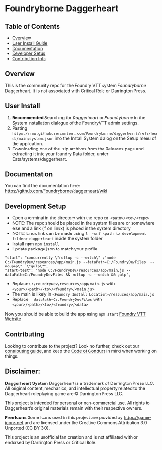 # Foundryborne Daggerheart

## Table of Contents

- [Overview](#overview)
- [User Install Guide](#user-install)
- [Documentation](#documentation)
- [Developer Setup](#development-setup)
- [Contribution Info](#contributing)

## Overview

This is the community repo for the Foundry VTT system _Foundryborne_ Daggerheart. It is not associated with Critical Role or Darrington Press.

## User Install

1. **Recommended** Searching for _Daggerheart_ or _Foundryborne_ in the System Installation dialogue of the FoundryVTT admin settings.
2. Pasting `https://raw.githubusercontent.com/Foundryborne/daggerheart/refs/heads/main/system.json` into the Install System dialog on the Setup menu of the application.
3. Downloading one of the .zip archives from the Releases page and extracting it into your foundry Data folder, under Data/systems/daggerheart.

## Documentation

You can find the documentation here: https://github.com/Foundryborne/daggerheart/wiki

## Development Setup

- Open a terminal in the directory with the repo `cd <path>/<to>/<repo>`
- NOTE: The repo should be placed in the system files are or somewhere else and a link (if on linux) is placed in the system directory
- NOTE: Linux link can be made using `ln -snf <path to development folder> daggerheart` inside the system folder
- Install npm `npm install`
- Update package.json to match your profile

```
"start": "concurrently \"rollup -c --watch\" \"node C:/FoundryDev/resources/app/main.js --dataPath=C:/FoundryDevFiles  --noupnp\"  \"gulp\"",
"start-test": "node C:/FoundryDev/resources/app/main.js --dataPath=C:/FoundryDevFiles && rollup -c --watch && gulp",

```

- Replace `C:/FoundryDev/resources/app/main.js` with `<your>/<path>/<to>/<foundry>/<main.js>`
- The main is likely in `<Foundry Install Location>/resouces/app/main.js`
- Replace `--dataPath=C:/FoundryDevFiles` with `<your>/<path>/<to>/<foundry>/<data>`

Now you should be able to build the app using `npm start`
[Foundry VTT Website][1]

[1]: https://foundryvtt.com/

## Contributing

Looking to contribute to the project? Look no further, check out our [contributing guide](CONTRIBUTING.md), and keep the [Code of Conduct](COC.md) in mind when working on things.

## Disclaimer:

**Daggerheart System**
Daggerheart is a trademark of Darrington Press LLC. All original content, mechanics, and intellectual property related to the Daggerheart roleplaying game are © Darrington Press LLC.

This project is intended for personal or non-commercial use. All rights to Daggerheart’s original materials remain with their respective owners.

**Free Icons**
Some Icons used in this project are provided by https://game-icons.net and are licensed under the Creative Commons Attribution 3.0 Unported (CC BY 3.0).

This project is an unofficial fan creation and is not affiliated with or endorsed by Darrington Press or Critical Role.
